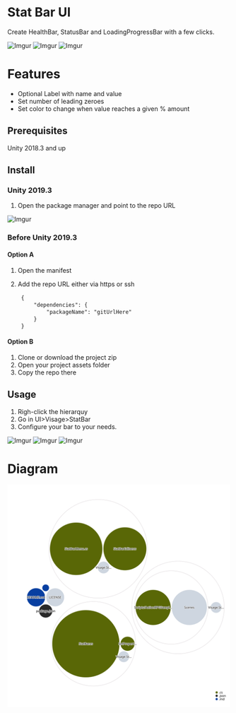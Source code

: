 # Stat Bar UI 
Create HealthBar, StatusBar and LoadingProgressBar with a few clicks.

![Imgur](https://i.imgur.com/SMljBnR.png)
![Imgur](https://i.imgur.com/MUZcyXA.gif)
![Imgur](https://i.imgur.com/RT8shH3.gif)


# Features
* Optional Label with name and value
* Set number of leading zeroes
* Set color to change when value reaches a given % amount

## Prerequisites
Unity 2018.3 and up

## Install

### Unity 2019.3
1. Open the package manager and point to the repo URL

![Imgur](https://i.imgur.com/iYGgINz.png)

### Before Unity 2019.3

#### Option A
1. Open the manifest
2. Add the repo URL either via https or ssh

		{
    		"dependencies": {
        		"packageName": "gitUrlHere"
    		}
		}

#### Option B
1. Clone or download the project zip
2. Open your project assets folder
3. Copy the repo there

## Usage

1. Righ-click the hierarquy
2. Go in UI>Visage>StatBar
3. Configure your bar to your needs.

![Imgur](https://i.imgur.com/SMljBnR.png)
![Imgur](https://i.imgur.com/MUZcyXA.gif)
![Imgur](https://i.imgur.com/RT8shH3.gif)


# Diagram
![Visualization of this repo](./diagram.svg)
